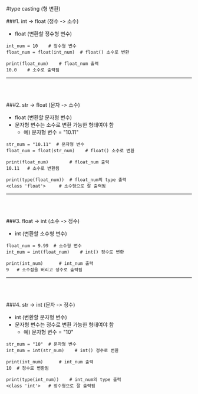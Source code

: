 #type casting (형 변환)

###1.  int -> float (정수 -> 소수)
- float (변환할 정수형 변수)

```
int_num = 10	# 정수형 변수
float_num = float(int_num)	# float() 소수로 변환
```
```
print(float_num)	# float_num 출력
10.0	# 소수로 출력됨
```
---
 <br>
 <br>
 
###2. str -> float (문자 -> 소수)
- float (변환할 문자형 변수)
- 문자형 변수는 소수로 변환 가능한 형태여야 함 
	- 예) 문자형 변수 = "10.11"

```
str_num = "10.11"  # 문자형 변수
float_num = float(str_num)    # float() 소수로 변환
```
```
print(float_num)		# float_num 출력
10.11	# 소수로 변환됨
```
```
print(type(float_num))	# float_num의 type 출력
<class 'float'>		# 소수형으로 잘 출력됨
```
---
 <br>
 <br>

###3. float -> int (소수 -> 정수)
- int (변환할 소수형 변수)

```
float_num = 9.99  # 소수형 변수
int_num = int(float_num)    # int() 정수로 변환
```
```
print(int_num)		# int_num 출력
9	# 소수점을 버리고 정수로 출력됨
```
---
 <br>
 <br>

###4. str -> int (문자 -> 정수)
- int (변환할 문자형 변수)
- 문자형 변수는 정수로 변환 가능한 형태여야 함 
	- 예) 문자형 변수 = "10"

```
str_num = "10"  # 문자형 변수
int_num = int(str_num)    # int() 정수로 변환
```
```
print(int_num)		# int_num 출력
10	# 정수로 변환됨
```
```
print(type(int_num))	# int_num의 type 출력
<class 'int'>	# 정수형으로 잘 출력됨
```